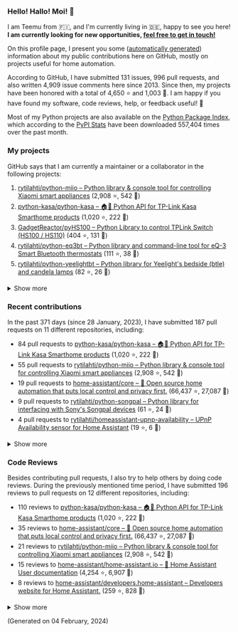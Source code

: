 

### Hello! Hallo! Moi! 👋

I am Teemu from 🇫🇮, and I'm currently living in 🇩🇪, happy to see you here! **I am currently looking for new opportunities, [feel free to get in touch!](https://linkedin.com/in/teemurytilahti)**

On this profile page, I present you some ([automatically generated](https://github.com/rytilahti/rytilahti)) information about my public contributions here on GitHub, 
mostly on projects useful for home automation.

According to GitHub, I have submitted 131 issues, 996 pull requests,
and also written 4,909 issue comments here since 2013.
Since then, my projects have been honored with a total of 4,650 ⭐ and 1,003 🍴.
I am happy if you have found my software, code reviews, help, or feedback useful! 🥰

Most of my Python projects are also available on the [Python Package Index](https://pypi.org/user/rytilahti/),
which according to the [PyPI Stats](https://pypistats.org/) have been downloaded 557,404 times over the past month.


### My projects

GitHub says that I am currently a maintainer or a collaborator in the following projects:

1. [rytilahti/python-miio – Python library & console tool for controlling Xiaomi smart appliances](https://github.com/rytilahti/python-miio) (2,908 ⭐, 542 🍴)
2. [python-kasa/python-kasa – 🏠🤖 Python API for TP-Link Kasa Smarthome products](https://github.com/python-kasa/python-kasa) (1,020 ⭐, 222 🍴)
3. [GadgetReactor/pyHS100 – Python Library to control TPLink Switch (HS100 / HS110)](https://github.com/GadgetReactor/pyHS100) (404 ⭐, 131 🍴)
4. [rytilahti/python-eq3bt – Python library and command-line tool for eQ-3 Smart Bluetooth thermostats](https://github.com/rytilahti/python-eq3bt) (111 ⭐, 38 🍴)
5. [rytilahti/python-yeelightbt – Python library for Yeelight's bedside (btle) and candela lamps](https://github.com/rytilahti/python-yeelightbt) (82 ⭐, 26 🍴)

<details><summary>Show more</summary><p>

6. [rytilahti/python-songpal – Python library for interfacing with Sony's Songpal devices](https://github.com/rytilahti/python-songpal) (61 ⭐, 24 🍴)
7. [rytilahti/homeassistant-mpris-bridge – Control your Home Assistant media players from your desktop using MPRIS](https://github.com/rytilahti/homeassistant-mpris-bridge) (21 ⭐, 1 🍴)
8. [rytilahti/homeassistant-upnp-availability – UPnP Availability sensor for Home Assistant](https://github.com/rytilahti/homeassistant-upnp-availability) (19 ⭐, 6 🍴)
9. [rytilahti/python-ubus – Python library for accessing ubus over JSON-RPC](https://github.com/rytilahti/python-ubus) (16 ⭐, 9 🍴)
10. [DNS-OARC/ripe-hackathon-dns-caching – Everything you ever wanted to know about caching resolvers but were afraid to ask](https://github.com/DNS-OARC/ripe-hackathon-dns-caching) (5 ⭐, 2 🍴)
11. [rytilahti/python-nucled – Python interface for intel_nuc_led kernel driver](https://github.com/rytilahti/python-nucled) (2 ⭐, 1 🍴)
12. [RUB-SysSec/TurnkeyVPNStudy – None](https://github.com/RUB-SysSec/TurnkeyVPNStudy) (0 ⭐, 1 🍴)
</p></details>

### Recent contributions

In the past 371 days (since 28 January, 2023), I have submitted 187 pull requests on 11 different repositories, including:
* 84 pull requests to [python-kasa/python-kasa – 🏠🤖 Python API for TP-Link Kasa Smarthome products](https://github.com/python-kasa/python-kasa) (1,020 ⭐, 222 🍴)
* 55 pull requests to [rytilahti/python-miio – Python library & console tool for controlling Xiaomi smart appliances](https://github.com/rytilahti/python-miio) (2,908 ⭐, 542 🍴)
* 19 pull requests to [home-assistant/core – :house_with_garden: Open source home automation that puts local control and privacy first.](https://github.com/home-assistant/core) (66,437 ⭐, 27,087 🍴)
* 9 pull requests to [rytilahti/python-songpal – Python library for interfacing with Sony's Songpal devices](https://github.com/rytilahti/python-songpal) (61 ⭐, 24 🍴)
* 4 pull requests to [rytilahti/homeassistant-upnp-availability – UPnP Availability sensor for Home Assistant](https://github.com/rytilahti/homeassistant-upnp-availability) (19 ⭐, 6 🍴)

<details><summary>Show more</summary><p>

* 4 pull requests to [petretiandrea/plugp100 – Work in progress implementation of tapo protocol in python.](https://github.com/petretiandrea/plugp100) (48 ⭐, 19 🍴)
* 4 pull requests to [home-assistant/developers.home-assistant – Developers website for Home Assistant.](https://github.com/home-assistant/developers.home-assistant) (259 ⭐, 828 🍴)
* 2 pull requests to [sdb9696/core – :house_with_garden: Open source home automation that puts local control and privacy first.](https://github.com/sdb9696/core) (0 ⭐, 0 🍴)
* 2 pull requests to [sdb9696/python-kasa – 🏠🤖 Python API for TP-Link Kasa Smarthome products](https://github.com/sdb9696/python-kasa) (0 ⭐, 0 🍴)
* 2 pull requests to [home-assistant/home-assistant.io – :blue_book: Home Assistant User documentation](https://github.com/home-assistant/home-assistant.io) (4,254 ⭐, 6,907 🍴)
* 1 pull requests to [home-assistant/addons – :heavy_plus_sign: Docker add-ons for Home Assistant](https://github.com/home-assistant/addons) (1,378 ⭐, 1,371 🍴)
* 1 pull requests to [home-assistant/frontend – :lollipop: Frontend for Home Assistant](https://github.com/home-assistant/frontend) (3,540 ⭐, 2,432 🍴)
</p></details>


### Code Reviews

Besides contributing pull requests, I also try to help others by doing code reviews.
During the previously mentioned time period, I have submitted 196 reviews to pull requests on 12 different repositories, including:
* 110 reviews to [python-kasa/python-kasa – 🏠🤖 Python API for TP-Link Kasa Smarthome products](https://github.com/python-kasa/python-kasa) (1,020 ⭐, 222 🍴)
* 35 reviews to [home-assistant/core – :house_with_garden: Open source home automation that puts local control and privacy first.](https://github.com/home-assistant/core) (66,437 ⭐, 27,087 🍴)
* 21 reviews to [rytilahti/python-miio – Python library & console tool for controlling Xiaomi smart appliances](https://github.com/rytilahti/python-miio) (2,908 ⭐, 542 🍴)
* 15 reviews to [home-assistant/home-assistant.io – :blue_book: Home Assistant User documentation](https://github.com/home-assistant/home-assistant.io) (4,254 ⭐, 6,907 🍴)
* 8 reviews to [home-assistant/developers.home-assistant – Developers website for Home Assistant.](https://github.com/home-assistant/developers.home-assistant) (259 ⭐, 828 🍴)

<details><summary>Show more</summary><p>

* 1 reviews to [home-assistant/brands – 🎨 Brands for Home Assistant](https://github.com/home-assistant/brands) (199 ⭐, 1,469 🍴)
* 1 reviews to [sdb9696/python-kasa – 🏠🤖 Python API for TP-Link Kasa Smarthome products](https://github.com/sdb9696/python-kasa) (0 ⭐, 0 🍴)
* 1 reviews to [home-assistant/addons – :heavy_plus_sign: Docker add-ons for Home Assistant](https://github.com/home-assistant/addons) (1,378 ⭐, 1,371 🍴)
* 1 reviews to [rytilahti/python-songpal – Python library for interfacing with Sony's Songpal devices](https://github.com/rytilahti/python-songpal) (61 ⭐, 24 🍴)
* 1 reviews to [home-assistant/frontend – :lollipop: Frontend for Home Assistant](https://github.com/home-assistant/frontend) (3,540 ⭐, 2,432 🍴)
* 1 reviews to [sdb9696/core – :house_with_garden: Open source home automation that puts local control and privacy first.](https://github.com/sdb9696/core) (0 ⭐, 0 🍴)
* 1 reviews to [petretiandrea/plugp100 – Work in progress implementation of tapo protocol in python.](https://github.com/petretiandrea/plugp100) (48 ⭐, 19 🍴)
</p></details>

(Generated on 04 February, 2024)
